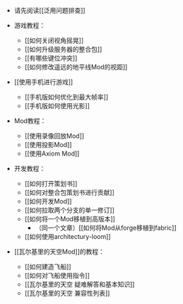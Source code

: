 - 请先阅读[[泛用问题排查]]

- 游戏教程：
  - [[如何关闭视角摇晃]]
  - [[如何升级服务器的整合包]]
  - [[有哪些键位冲突]]
  - [[如何修改遥远的地平线Mod的视距]]

- [[使用手机进行游戏]]
  - [[手机版如何优化到最大帧率]]
  - [[手机版如何使用光影]]

- Mod教程：
  - [[使用录像回放Mod]]
  - [[使用投影Mod]]
  - [[使用Axiom Mod]]

- 开发教程：
  - [[如何打开策划书]]
  - [[如何对整合包策划书进行贡献]]
  - [[如何开发Mod]]
  - [[如何拉取两个分支的单一修订]]
  - [[如何将一个Mod移植到高版本]]
    - （同一个文章）[[如何将Mod从forge移植到fabric]]
  - [[如何使用architectury-loom]]

- [[瓦尔基里的天空Mod]]的教程：
  - [[如何建造飞船]]
  - [[如何对飞船使用指令]]
  - [[瓦尔基里的天空 疑难解答和基本知识]]
  - [[瓦尔基里的天空 兼容性列表]]